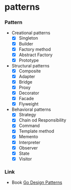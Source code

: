 # patterns

### Pattern

- Creational patterns
  - [x] Singleton
  - [x] Builder
  - [x] Factory method
  - [x] Abstract Factory
  - [x] Prototype
- Structural patterns
  - [x] Composite
  - [x] Adapter
  - [x] Bridge
  - [x] Proxy
  - [x] Decorator
  - [x] Facade
  - [x] Flyweight
- Behavioral patterns
  - [x] Strategy
  - [x] Chain od Responsibility
  - [x] Command
  - [x] Template method
  - [x] Memento
  - [x] Interpreter
  - [x] Observer
  - [x] State
  - [x] Visitor

### Link

- Book [Go Design Patterns](https://www.packtpub.com/application-development/go-design-patterns)

